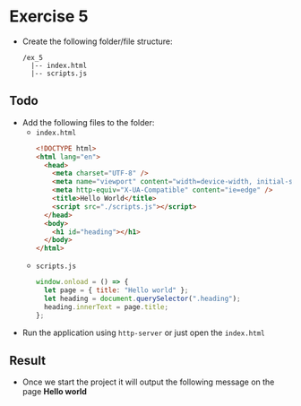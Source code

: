 # Exercise 5

- Create the following folder/file structure:
  ```
  /ex_5
    |-- index.html
    |-- scripts.js
  ```

## Todo

- Add the following files to the folder:
  - `index.html`
    ```html
    <!DOCTYPE html>
    <html lang="en">
      <head>
        <meta charset="UTF-8" />
        <meta name="viewport" content="width=device-width, initial-scale=1.0" />
        <meta http-equiv="X-UA-Compatible" content="ie=edge" />
        <title>Hello World</title>
        <script src="./scripts.js"></script>
      </head>
      <body>
        <h1 id="heading"></h1>
      </body>
    </html>
    ```
  - `scripts.js`
    ```js
    window.onload = () => {
      let page = { title: "Hello world" };
      let heading = document.querySelector(".heading");
      heading.innerText = page.title;
    };
    ```
- Run the application using `http-server` or just open the `index.html`

## Result

- Once we start the project it will output the following message on the page **Hello world**
